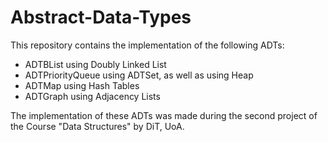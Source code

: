 # Abstract-Data-Types

This repository contains the implementation of the following ADTs:

- ADTBList using Doubly Linked List
- ADTPriorityQueue using ADTSet, as well as using Heap
- ADTMap using Hash Tables
- ADTGraph using Adjacency Lists

The implementation of these ADTs was made during the second project of the Course "Data Structures" by DiT, UoA.